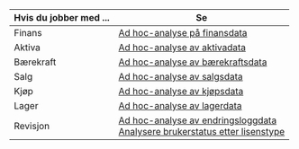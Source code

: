 | Hvis du jobber med ... | Se |
| ------------------- | --- |
| Finans             | [Ad hoc-analyse på finansdata](../ad-hoc-analysis-finance.md) |
| Aktiva        | [Ad hoc-analyse av aktivadata](../ad-hoc-analysis-fa.md) |
| Bærekraft      | [Ad hoc-analyse av bærekraftsdata](../ad-hoc-analysis-sustainability.md) |
| Salg               | [Ad hoc-analyse av salgsdata](../ad-hoc-analysis-sales.md) |
| Kjøp          | [Ad hoc-analyse av kjøpsdata](../ad-hoc-analysis-purchasing.md) |
| Lager           | [Ad hoc-analyse av lagerdata](../ad-hoc-analysis-inventory.md) |
| Revisjon            | [Ad hoc-analyse av endringsloggdata](../across-log-changes.md#analyze-data-in-the-change-log) <br> [Analysere brukerstatus etter lisenstype](../ui-how-users-permissions.md#analyze-user-status-by-license-type)

